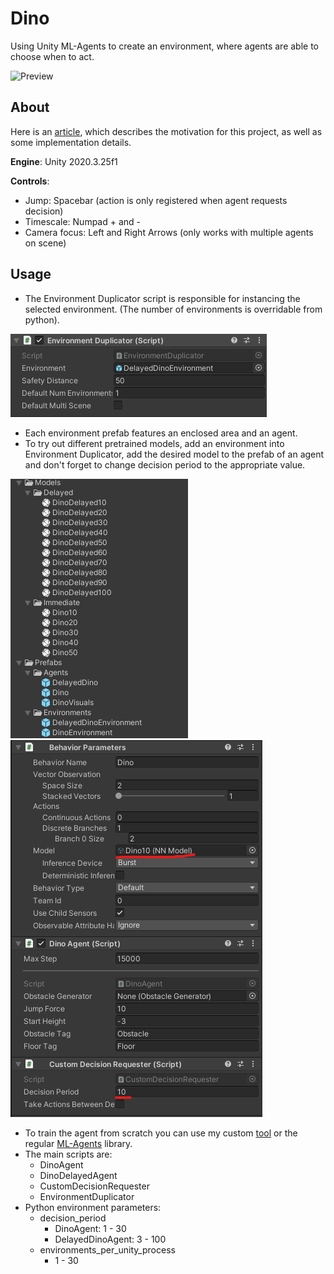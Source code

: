 
# Dino

Using Unity ML-Agents to create an environment, where agents are able to choose when to act.

![Preview](/Images/DinoDelayedPreview.gif)

## About
Here is an [article](https://medium.com/@markelovdp/delayed-actions-in-reinforcement-learning-environments-16125a7d731c), which describes the motivation for this project, as well as some implementation details.

**Engine**: Unity 2020.3.25f1

**Controls**:
- Jump: Spacebar (action is only registered when agent requests decision)
- Timescale: Numpad + and -
- Camera focus: Left and Right Arrows (only works with multiple agents on scene)

## Usage

- The Environment Duplicator script is responsible for instancing the selected environment. (The number of environments is overridable from python). 

![EnvDup](/Images/EnvironmentDuplicator.png)

- Each environment prefab features an enclosed area and an agent.
- To try out different pretrained models, add an environment into Environment Duplicator, add the desired model to the prefab of an agent and don't forget to change decision period to the appropriate value. 

![Assets](/Images/Assets.png) ![Agent](/Images/Agent.png)

- To train the agent from scratch you can use my custom [tool](https://github.com/CubeMD/ML-Agents-Config-Manager) or the regular [ML-Agents](https://github.com/Unity-Technologies/ml-agents) library.
- The main scripts are:
    - DinoAgent
    - DinoDelayedAgent
    - CustomDecisionRequester
    - EnvironmentDuplicator
- Python environment parameters:
    - decision_period
        - DinoAgent: 1 - 30
        - DelayedDinoAgent: 3 - 100
    - environments_per_unity_process
        - 1 - 30